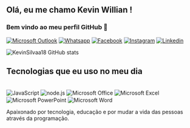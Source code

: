 ## Olá, eu me chamo Kevin Willian ! 
### Bem vindo ao meu perfil GitHub 👋

[![Microsoft Outlook](https://img.shields.io/badge/Microsoft_Outlook-0078D4?style=for-the-badge&logo=microsoft-outlook&logoColor=white)](https://outlook.live.com/mail/0/)
[![Whatsapp](https://img.shields.io/badge/WhatsApp-25D366?style=for-the-badge&logo=whatsapp&logoColor=white)](https://api.whatsapp.com/send?phone=5519982519006)
[![Facebook](https://img.shields.io/badge/Facebook-1877F2?style=for-the-badge&logo=facebook&logoColor=white)](https://www.facebook.com/kevin.williandasilva/)
[![Instagram](https://img.shields.io/badge/Instagram-E4405F?style=for-the-badge&logo=instagram&logoColor=white)](instagram.com/kevinws_agro/)
[![Linkedin](https://img.shields.io/badge/LinkedIn-0077B5?style=for-the-badge&logo=linkedin&logoColor=white)](www.linkedin.com/in/kevin-silva-835439238
)

![KevinSilvaa18 GitHub stats](https://github-readme-stats.vercel.app/api?username=KevinSilvaa18&show_icons=true&theme=tokyonight)

## Tecnologias que eu uso no meu dia

<div style="display: inline_block"><br/>
  <img align="center" alt="JavaScript" src="https://img.shields.io/badge/JavaScript-323330?style=for-the-badge&logo=javascript&logoColor=F7DF1E" />
   <img align="center" alt="node.js" src="https://img.shields.io/badge/Node.js-43853D?style=for-the-badge&logo=node.js&logoColor=white" />
   <img align="center" alt="Microsoft Office" src="https://img.shields.io/badge/Microsoft_Office-D83B01?style=for-the-badge&logo=microsoft-office&logoColor=white" />
   <img align="center" alt="Microsoft Excel" src="https://img.shields.io/badge/Microsoft_Excel-217346?style=for-the-badge&logo=microsoft-excel&logoColor=white" />
   <img align="center" alt="Microsoft PowerPoint" src="https://img.shields.io/badge/Microsoft_PowerPoint-B7472A?style=for-the-badge&logo=microsoft-powerpoint&logoColor=white" />
   <img align="center" alt="Microsoft Word" src="https://img.shields.io/badge/Microsoft_Word-2B579A?style=for-the-badge&logo=microsoft-word&logoColor=white" />
  
  Apaixonado por tecnologia, educação e por mudar a vida das pessoas através da programação.
  
  
  
